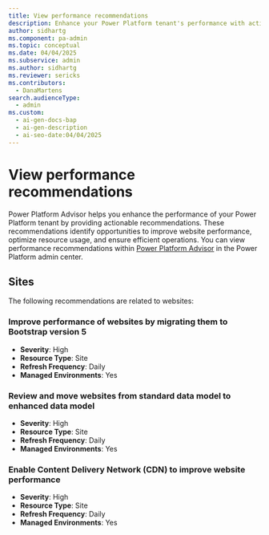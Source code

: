 ```yaml
---
title: View performance recommendations
description: Enhance your Power Platform tenant's performance with actionable recommendations from Power Platform Advisor.
author: sidhartg
ms.component: pa-admin
ms.topic: conceptual
ms.date: 04/04/2025
ms.subservice: admin
ms.author: sidhartg
ms.reviewer: sericks
ms.contributors:
  - DanaMartens
search.audienceType:
  - admin
ms.custom:
  - ai-gen-docs-bap
  - ai-gen-description
  - ai-seo-date:04/04/2025
---
```


# View performance recommendations

Power Platform Advisor helps you enhance the performance of your Power Platform tenant by providing actionable recommendations. These recommendations identify opportunities to improve website performance, optimize resource usage, and ensure efficient operations. You can view performance recommendations within [Power Platform Advisor](power-platform-advisor.md) in the Power Platform admin center.

## Sites

The following recommendations are related to websites:

### Improve performance of websites by migrating them to Bootstrap version 5

- **Severity**: High  
- **Resource Type**: Site  
- **Refresh Frequency**: Daily  
- **Managed Environments**: Yes  

### Review and move websites from standard data model to enhanced data model

- **Severity**: High  
- **Resource Type**: Site  
- **Refresh Frequency**: Daily  
- **Managed Environments**: Yes  

### Enable Content Delivery Network (CDN) to improve website performance

- **Severity**: High  
- **Resource Type**: Site  
- **Refresh Frequency**: Daily  
- **Managed Environments**: Yes
